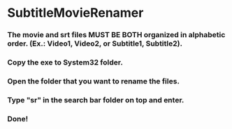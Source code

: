 # SubtitleMovieRenamer
### The movie and srt files MUST BE BOTH organized in alphabetic order. (Ex.: Video1, Video2, or Subtitle1, Subtitle2).
### Copy the exe to System32 folder.
### Open the folder that you want to rename the files.
### Type "sr" in the search bar folder on top and enter.
### Done!
